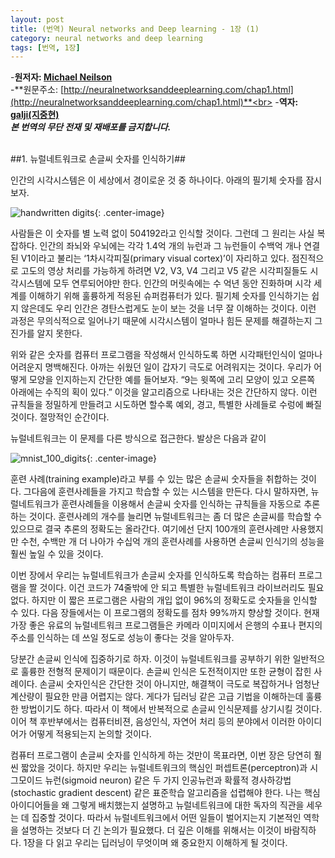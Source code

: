 ```yaml
---
layout: post
title: (번역) Neural networks and Deep learning - 1장 (1)
category: neural networks and deep learning
tags: [번역, 1장]
---
```

-**원저자: [Michael Neilson](http://michaelnielsen.org/)**<br>
-**원문주소: [http://neuralnetworksanddeeplearning.com/chap1.html](http://neuralnetworksanddeeplearning.com/chap1.html)**<br>
-**역자: [galji(지중현)](joonghyunji@gmail.com)**<br>
***본 번역의 무단 전재 및 재배포를 금지합니다.***
<br>
<br>

##1.  뉴럴네트워크로 손글씨 숫자를 인식하기##

인간의 시각시스템은 이 세상에서 경이로운 것 중 하나이다. 아래의 필기체 숫자를 잠시 보자.

![handwritten digits](/blog/assets/images/digits.png){: .center-image}

사람들은 이 숫자를 별 노력 없이 504192라고 인식할 것이다. 그런데 그 원리는 사실 복잡하다. 인간의 좌뇌와 우뇌에는 각각 1.4억 개의 뉴런과 그 뉴런들이 수백억 개나 연결된 V1이라고 불리는 ‘1차시각피질(primary visual cortex)’이 자리하고 있다. 점진적으로 고도의 영상 처리를 가능하게 하려면 V2, V3, V4 그리고 V5 같은 시각피질들도 시각시스템에 모두 연루되어야만 한다. 인간의 머릿속에는 수 억년 동안 진화하며 시각 세계를 이해하기 위해 훌륭하게 적응된 슈퍼컴퓨터가 있다. 필기체 숫자를 인식하기는 쉽지 않은데도 우리 인간은 경탄스럽게도 눈이 보는 것을 너무 잘 이해하는 것이다. 이런 과정은 무의식적으로 일어나기 때문에 시각시스템이 얼마나 힘든 문제를 해결하는지 그  진가를 알지 못한다.

위와 같은 숫자를 컴퓨터 프로그램을 작성해서 인식하도록 하면 시각패턴인식이 얼마나 어려운지 명백해진다. 아까는 쉬웠던 일이 갑자기 극도로 어려워지는 것이다. 우리가 어떻게 모양을 인지하는지 간단한 예를 들어보자. “9는 윗쪽에 고리 모양이 있고 오른쪽 아래에는 수직의 획이 있다.” 이것을 알고리즘으로 나타내는 것은 간단하지 않다. 이런 규칙들을 정밀하게 만들려고 시도하면 할수록 예외, 경고, 특별한 사례들로 수렁에 빠질 것이다. 절망적인 순간이다.

뉴럴네트워크는 이 문제를 다른 방식으로 접근한다. 발상은 다음과 같이

![mnist_100_digits](/blog/assets/images/mnist_100_digits.png){: .center-image}

 훈련 사례(training example)라고 부를 수 있는 많은 손글씨 숫자들을 취합하는 것이다. 그다음에 훈련사례들을 가지고 학습할 수 있는 시스템을 만든다. 다시 말하자면, 뉴럴네트워크가 훈련사례들을 이용해서 손글씨 숫자를 인식하는 규칙들을 자동으로 추론하는 것이다. 훈련사례의 개수를 늘리면 뉴럴네트워크는 좀 더 많은 손글씨를 학습할 수 있으므로 결국 추론의 정확도는 올라간다. 여기에선 단지 100개의 훈련사례만 사용했지만 수천, 수백만 개 더 나아가 수십억 개의 훈련사례를 사용하면 손글씨 인식기의 성능을 훨씬 높일 수 있을 것이다.   

이번 장에서 우리는 뉴럴네트워크가 손글씨 숫자를 인식하도록 학습하는 컴퓨터 프로그램을 짤 것이다. 이건 코드가 74줄밖에 안 되고 특별한 뉴럴네트워크 라이브러리도 필요없다. 하지만 이 짧은 프로그램은 사람의 개입 없이 96%의 정확도로 숫자들을 인식할 수 있다. 다음 장들에서는 이 프로그램의 정확도를 점차 99%까지 향상할 것이다. 현재 가장 좋은 유료의 뉴럴네트워크 프로그램들은 카메라 이미지에서 은행의 수표나 편지의 주소를 인식하는 데 쓰일 정도로 성능이 좋다는 것을 알아두자.

당분간 손글씨 인식에 집중하기로 하자. 이것이 뉴럴네트워크를 공부하기 위한 일반적으로 훌륭한 전형적 문제이기 때문이다. 손글씨 인식은 도전적이지만 또한 균형이 잡힌 사례이다. 손글씨 숫자인식은 간단한 것이 아니지만, 해결책이 극도로 복잡하거나 엄청난 계산량이 필요한 만큼 어렵지는 않다. 게다가 딥러닝 같은 고급 기법을 이해하는데 훌륭한 방법이기도 하다. 따라서 이 책에서 반복적으로 손글씨 인식문제를 상기시킬 것이다. 이어 책 후반부에서는 컴퓨터비젼, 음성인식, 자연어 처리 등의 분야에서 이러한 아이디어가 어떻게 적용되는지 논의할 것이다.

컴퓨터 프로그램이 손글씨 숫자를 인식하게 하는 것만이 목표라면, 이번 장은 당연히 훨씬 짧았을 것이다. 하지만 우리는 뉴럴네트워크의 핵심인 퍼셉트론(perceptron)과 시그모이드 뉴런(sigmoid neuron) 같은 두 가지 인공뉴런과 확률적 경사하강법(stochastic gradient descent) 같은 표준학습 알고리즘을 섭렵해야 한다. 나는 핵심 아이디어들을 왜 그렇게 배치했는지 설명하고 뉴럴네트워크에 대한 독자의 직관을 세우는 데 집중할 것이다. 따라서 뉴럴네트워크에서 어떤 일들이 벌어지는지 기본적인 역학을 설명하는 것보다 더 긴 논의가 필요했다. 더 깊은 이해를 위해서는 이것이 바람직하다. 1장을 다 읽고 우리는 딥러닝이 무엇이며 왜 중요한지 이해하게 될 것이다.
